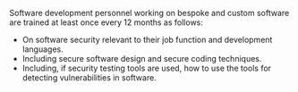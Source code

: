 Software development personnel working on bespoke and custom software are trained at least once every 12 months as follows:

- On software security relevant to their job function and development languages.
- Including secure software design and secure coding techniques.
- Including, if security testing tools are used, how to use the tools for detecting vulnerabilities in software.
